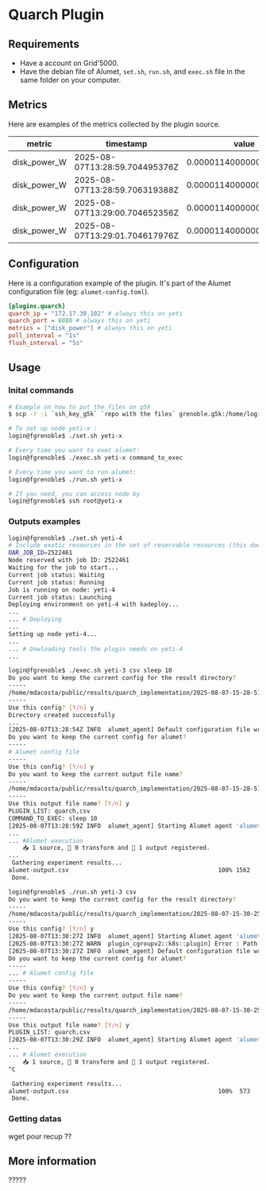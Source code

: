 # Quarch Plugin

## Requirements

- Have a account on Grid'5000.
- Have the debian file of Alumet, `set.sh`, `run.sh`, and `exec.sh` file in the same folder on your computer.

## Metrics

Here are examples of the metrics collected by the plugin source.

| metric | timestamp | value | resource_kind | resource_id | consumer_kind | consumer_id | __late_attributes |
| --- | --- | --- | --- | --- | --- | --- | --- |
| disk_power_W | 2025-08-07T13:28:59.704495376Z | 0.000011400000000000001 | local_machine | | local_machine | | |
| disk_power_W | 2025-08-07T13:28:59.706319388Z | 0.000011400000000000001 | local_machine | | local_machine | | |
| disk_power_W | 2025-08-07T13:29:00.704652356Z | 0.000011400000000000001 | local_machine | | local_machine | | |
| disk_power_W | 2025-08-07T13:29:01.704617976Z | 0.000011400000000000001 | local_machine | | local_machine | | |

## Configuration

Here is a configuration example of the plugin. It's part of the Alumet configuration file (eg: `alumet-config.toml`).

```toml
[plugins.quarch]
quarch_ip = "172.17.30.102" # always this on yeti
quarch_port = 8080 # always this on yeti
metrics = ["disk_power"] # always this on yeti
poll_interval = "1s"
flush_interval = "5s"
```

## Usage

### Inital commands

``` bash
# Example on how to put the files on g5k
$ scp -r -i `ssh_key_g5k` `repo with the files` grenoble.g5k:/home/login/

# To set up node yeti-x :
login@fgrenoble$ ./set.sh yeti-x

# Every time you want to exec alumet:
login@fgrenoble$ ./exec.sh yeti-x command_to_exec

# Every time you want to run alumet:
login@fgrenoble$ ./run.sh yeti-x

# If you need, you can access node by
login@fgrenoble$ ssh root@yeti-x
``` 
### Outputs examples

``` bash
login@fgrenoble$ ./set.sh yeti-4
# Include exotic resources in the set of reservable resources (this does NOT exclude non-exotic resources).
OAR_JOB_ID=2522461
Node reserved with job ID: 2522461
Waiting for the job to start...
Current job status: Waiting
Current job status: Running
Job is running on node: yeti-4
Current job status: Launching
Deploying environment on yeti-4 with kadeploy...
...
... # Deploying
...
Setting up node yeti-4...
...
... # Dowloading tools the plugin needs on yeti-4
...
``` 
``` bash
login@fgrenoble$ ./exec.sh yeti-3 csv sleep 10
Do you want to keep the current config for the result directory?
-----
/home/mdacosta/public/results/quarch_implementation/2025-08-07-15-28-51
-----
Use this config? [Y/n] y
Directory created successfully
...
[2025-08-07T13:28:54Z INFO  alumet_agent] Default configuration file written to: /etc/alumet/alumet-config.toml
Do you want to keep the current config for alumet?
-----
# Alumet config file
-----
Use this config? [Y/n] y
Do you want to keep the current output file name?
-----
/home/mdacosta/public/results/quarch_implementation/2025-08-07-15-28-51/alumet-output.csv
-----
Use this output file name? [Y/n] y
PLUGIN_LIST: quarch,csv
COMMAND_TO_EXEC: sleep 10
[2025-08-07T13:28:59Z INFO  alumet_agent] Starting Alumet agent 'alumet-agent' v0.8.4-a4c62a2-dirty (2025-08-07T09:45:00.904535984Z, rustc 1.81.0, debug=false)
...
... #Alumet execution
    📥 1 source, 🔀 0 transform and 📝 1 output registered.
...
 Gathering experiment results...
alumet-output.csv                                          100% 1562   466.4KB/s   00:00
 Done.
```
``` bash
login@fgrenoble$ ./run.sh yeti-3 csv
Do you want to keep the current config for the result directory?
-----
/home/mdacosta/public/results/quarch_implementation/2025-08-07-15-30-25
-----
Use this config? [Y/n] y
[2025-08-07T13:30:27Z INFO  alumet_agent] Starting Alumet agent 'alumet-agent' v0.8.4-a4c62a2-dirty (2025-08-07T09:45:00.904535984Z, rustc 1.81.0, debug=false)
[2025-08-07T13:30:27Z WARN  plugin_cgroupv2::k8s::plugin] Error : Path '/sys/fs/cgroup/kubepods.slice/' not exist.
[2025-08-07T13:30:27Z INFO  alumet_agent] Default configuration file written to: /etc/alumet/alumet-config.toml
Do you want to keep the current config for alumet?
-----
... # Alumet config file
-----
Use this config? [Y/n] y
Do you want to keep the current output file name?
-----
/home/mdacosta/public/results/quarch_implementation/2025-08-07-15-30-25/alumet-output.csv
-----
Use this output file name? [Y/n] y
PLUGIN_LIST: quarch,csv
[2025-08-07T13:30:29Z INFO  alumet_agent] Starting Alumet agent 'alumet-agent' v0.8.4-a4c62a2-dirty (2025-08-07T09:45:00.904535984Z, rustc 1.81.0, debug=false)
...
... # Alumet execution
    📥 1 source, 🔀 0 transform and 📝 1 output registered.
^C

 Gathering experiment results...
alumet-output.csv                                          100%  573   226.9KB/s   00:00
 Done.
```

### Getting datas

wget pour recup ??

## More information

?????
